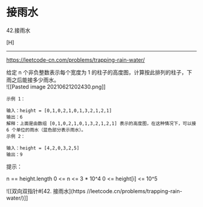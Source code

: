 # 接雨水
42.接雨水

[H]

---
https://leetcode-cn.com/problems/trapping-rain-water/


给定 n 个非负整数表示每个宽度为 1 的柱子的高度图，计算按此排列的柱子，下雨之后能接多少雨水。   
![[Pasted image 20210621202430.png]]
 
```
示例 1：

输入：height = [0,1,0,2,1,0,1,3,2,1,2,1]
输出：6
解释：上面是由数组 [0,1,0,2,1,0,1,3,2,1,2,1] 表示的高度图，在这种情况下，可以接 6 个单位的雨水（蓝色部分表示雨水）。 
示例 2：

输入：height = [4,2,0,3,2,5]
输出：9
```

提示：

n == height.length
0 <= n <= 3 * 10^4
0 <= height[i] <= 10^5

![[双向双指针#[42. 接雨水](https //leetcode.cn/problems/trapping-rain-water/)]]